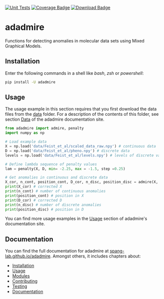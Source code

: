 [![Unit Tests](https://github.com/spang-lab/adadmire/actions/workflows/unit-tests.yml/badge.svg)](https://github.com/spang-lab/adadmire/actions/workflows/unit-tests.yml)
[![Coverage Badge](https://img.shields.io/codecov/c/github/spang-lab/adadmire?label=Code%20Coverage)](https://app.codecov.io/gh/spang-lab/adadmire?branch=main)
[![Download Badge](https://img.shields.io/pypi/dm/adadmire.svg?label=PyPI%20Downloads)](
https://pypi.org/project/adadmire/)

# adadmire

<!-- ATTENTION: this file will be displayed not only on Github, but also on PyPI, so NO relative relative to files in the repo must be used -->

Functions for detecting anomalies in molecular data sets using Mixed Graphical Models.

## Installation

Enter the following commands in a shell like *bash*, *zsh* or *powershell*:

```bash
pip install -U adadmire
```

## Usage

The usage example in this section requires that you first download the data files from the [data](https://github.com/spang-lab/adadmire/tree/main/data) folder. For a description of the contents of this folder, see section [Data](https://spang-lab.github.io/adadmire/usage.html#data) of the adadmire documentation site.

```python
from adadmire import admire, penalty
import numpy as np

# Load example data
X = np.load('data/Feist_et_al/scaled_data_raw.npy') # continuous data
D = np.load('data/Feist_et_al/pheno.npy') # discrete data
levels = np.load('data/Feist_et_al/levels.npy') # levels of discrete variables

# Define lambda sequence of penalty values
lam = penalty(X, D, min= -2.25, max = -1.5, step =0.25)

# Get anomalies in continuous and discrete data
X_cor, n_cont, position_cont, D_cor, n_disc, position_disc = admire(X, D, levels, lam)
print(X_cor) # corrected X
print(n_cont) # number of continuous anomalies
print(position_cont) # position in X
print(D_cor) # corrected D
print(n_disc) # number of discrete anomalies
print(position_disc) # position in D
```

You can find more usage examples in the [Usage](https://spang-lab.github.io/adadmire/usage.html) section of adadmire's documentation site.

## Documentation

You can find the full documentation for adadmire at [spang-lab.github.io/adadmire](https://spang-lab.github.io/adadmire/). Amongst others, it includes chapters about:

- [Installation](https://spang-lab.github.io/adadmire/installation.html)
- [Usage](https://spang-lab.github.io/adadmire/usage.html)
- [Modules](https://spang-lab.github.io/adadmire/modules.html)
- [Contributing](https://spang-lab.github.io/adadmire/contributing.html)
- [Testing](https://spang-lab.github.io/adadmire/testing.html)
- [Documentation](https://spang-lab.github.io/adadmire/documentation.html)
